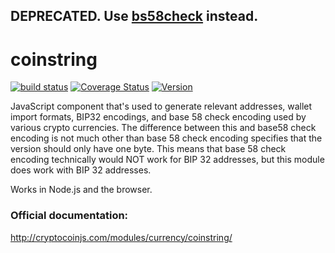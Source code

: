 ## DEPRECATED. Use [bs58check](https://github.com/bitcoinjs/bs58check) instead.

coinstring
==========

[![build status](https://secure.travis-ci.org/cryptocoinjs/coinstring.png)](http://travis-ci.org/cryptocoinjs/coinstring)
[![Coverage Status](https://img.shields.io/coveralls/cryptocoinjs/coinstring.svg)](https://coveralls.io/r/cryptocoinjs/coinstring)
[![Version](http://img.shields.io/npm/v/coinstring.svg)](https://www.npmjs.org/package/coinstring)

JavaScript component that's used to generate relevant addresses, wallet import formats, BIP32 encodings, and base 58 check encoding
used by various crypto currencies. The difference between this and base58 check encoding is not much other than base 58 check encoding
specifies that the version should only have one byte. This means that base 58 check encoding technically would NOT work for BIP 32
addresses, but this module does work with BIP 32 addresses.

Works in Node.js and the browser.

### Official documentation:

http://cryptocoinjs.com/modules/currency/coinstring/
